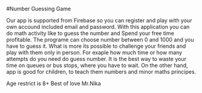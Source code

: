 #Number Guessing Game

Our app is supported from Firebase so you can register and play with your own accound included email and password. 
With this application you can do math activity like to guess the number and Spend your free time profitable. The programe can choose number between 0 and 1000 and you have to
guess it. What is more its possible to challenge your friends and play with them only in person. For exaple how much time or how many attempts do you need do guess number. 
It is the best way to waste your time on queues or bus stops, where you have to wait. On the other hand, app is good for children, to teach them numbers and minor maths principes.

Age restrict is 8+
Best of love Mr.Nika

